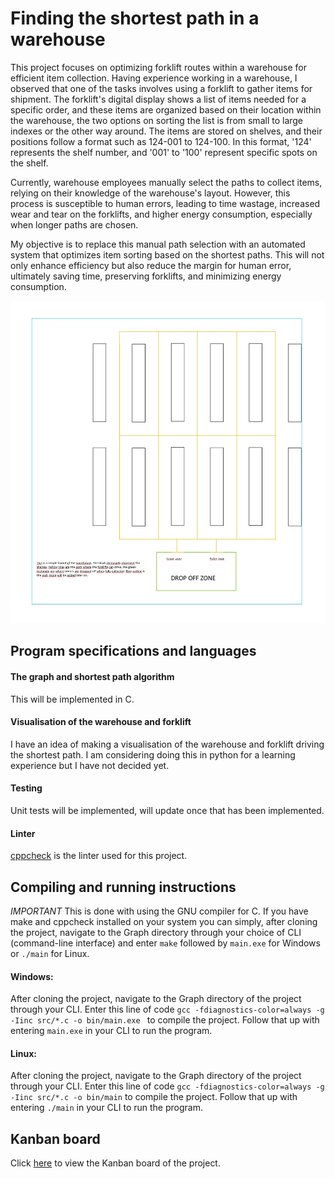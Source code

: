 # Finding the shortest path in a warehouse

This project focuses on optimizing forklift routes within a warehouse for efficient item collection. Having experience working in a warehouse, I observed that one of the tasks involves using a forklift to gather items for shipment. The forklift's digital display shows a list of items needed for a specific order, and these items are organized based on their location within the warehouse, the two options on sorting the list is from small to large indexes or the other way around. The items are stored on shelves, and their positions follow a format such as 124-001 to 124-100. In this format, '124' represents the shelf number, and '001' to '100' represent specific spots on the shelf.

Currently, warehouse employees manually select the paths to collect items, relying on their knowledge of the warehouse's layout. However, this process is susceptible to human errors, leading to time wastage, increased wear and tear on the forklifts, and higher energy consumption, especially when longer paths are chosen.

My objective is to replace this manual path selection with an automated system that optimizes item sorting based on the shortest paths. This will not only enhance efficiency but also reduce the margin for human error, ultimately saving time, preserving forklifts, and minimizing energy consumption.

![Warehouselayout](images/Warehouse1.0.jpg)
## Program specifications and languages

#### The graph and shortest path algorithm
This will be implemented in C.

#### Visualisation of the warehouse and forklift
I have an idea of making a visualisation of the warehouse and forklift driving the shortest path. I am considering doing this in python for a learning experience but I have not decided yet.

#### Testing
Unit tests will be implemented, will update once that has been implemented.

#### Linter
[cppcheck](https://cppcheck.sourceforge.io) is the linter used for this project.

## Compiling and running instructions
*IMPORTANT*
This is done with using the GNU compiler for C.
If you have make and cppcheck installed on your system you can simply, after cloning the project, navigate to the Graph directory through your choice of CLI (command-line interface) and enter ```make``` followed by ```main.exe``` for Windows or ```./main``` for Linux.


#### Windows:
After cloning the project, navigate to the Graph directory of the project through your CLI. Enter this line of code ```gcc -fdiagnostics-color=always -g -Iinc src/*.c -o bin/main.exe
``` to compile the project. Follow that up with entering ```main.exe``` in your CLI to run the program.

#### Linux:
After cloning the project, navigate to the Graph directory of the project through your CLI. Enter this line of code ```gcc -fdiagnostics-color=always -g -Iinc src/*.c -o bin/main``` to compile the project. Follow that up with entering ```./main``` in your CLI to run the program.

## Kanban board
Click [here](https://github.com/users/simondereuver/projects/4) to view the Kanban board of the project.